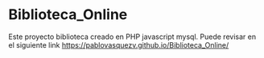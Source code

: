 # Biblioteca_Online
Este proyecto biblioteca creado en PHP  javascript mysql.
Puede revisar en el siguiente link https://pablovasquezv.github.io/Biblioteca_Online/ 
